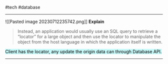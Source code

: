 #tech #database 

---
![[Pasted image 20230712235742.png]]
**Explain**
> Instead, an application would usually use an SQL query to retrieve a “locator” for a large object and then use the locator to manipulate the object from the host language in which the application itself is written.

<mark style="background: #ABF7F7A6;">Client has the locator, any update the origin data can through Database API.</mark>


----


